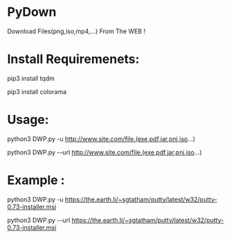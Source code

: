 # PyDown

Download Files(png,iso,mp4,...) From The WEB !

# Install Requiremenets:

pip3 install tqdm

pip3 install colorama

# Usage:

python3 DWP.py -u http://www.site.com/file.(exe,pdf,jar,pnj,iso...)

python3 DWP.py --url http://www.site.com/file.(exe,pdf,jar,pnj,iso...)

# Example :
	
python3 DWP.py -u https://the.earth.li/~sgtatham/putty/latest/w32/putty-0.73-installer.msi

python3 DWP.py --url https://the.earth.li/~sgtatham/putty/latest/w32/putty-0.73-installer.msi

